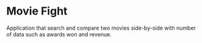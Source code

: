 # Movie Fight

Application that search and compare two movies side-by-side with number of data such as awards won and revenue.
